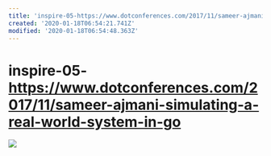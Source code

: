 ```yaml
---
title: 'inspire-05-https://www.dotconferences.com/2017/11/sameer-ajmani-simulating-a-real-world-system-in-go'
created: '2020-01-18T06:54:21.741Z'
modified: '2020-01-18T06:54:48.363Z'
---
```


# inspire-05-https://www.dotconferences.com/2017/11/sameer-ajmani-simulating-a-real-world-system-in-go

![](@attachment/Clipboard_2020-01-17-20-23-18.png)
